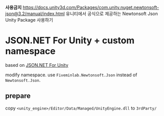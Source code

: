 **사용금지**
https://docs.unity3d.com/Packages/com.unity.nuget.newtonsoft-json@3.2/manual/index.html
유니티에서 공식으로 제공하는 Newtonsoft Json Unity Package 사용하기

# JSON.NET For Unity + custom namespace
based on [JSON.NET For Unity](https://assetstore.unity.com/packages/tools/input-management/json-net-for-unity-11347)

modify namespace. use `Fiveminlab.Newtonsoft.Json` instead of `Newtonsoft.Json`.

## prepare

copy `<unity_engine>/Editor/Data/Managed/UnityEngine.dll` to `3rdParty/`



